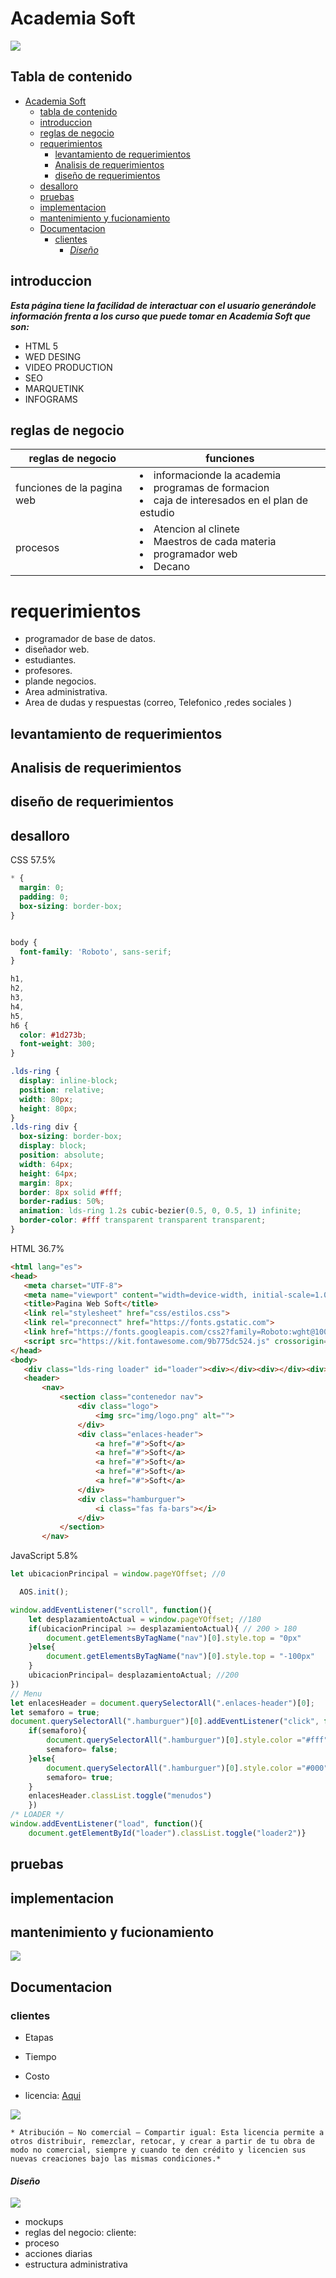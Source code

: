 # Academia Soft   
![](https://raw.githubusercontent.com/AcademiaSoft/Pagina-Soft/master/img/logo.jpg)



## Tabla de contenido
- [Academia Soft](#academia-soft)
  - [tabla de contenido](#tabla-de-contenido)
  - [introduccion](#introduccion)
  - [reglas de negocio](#reglas-de-negocio)
  - [requerimientos](#requerimientos)
    - [levantamiento de requerimientos](#levantamiento-de-requerimientos)
    - [Analisis de requerimientos](#analisis-de-requerimientos)
    - [diseño de requerimientos](#diseño-de-requerimientos)
  - [desalloro](#desalloro)
  - [pruebas](#pruebas)
  - [implementacion](#implementacion)
  - [mantenimiento y fucionamiento](#mantenimiento )
  - [Documentacion](#documentacion)
    - [clientes](#clientes)
      - [*Diseño*](#diseño)

## introduccion 
  
   
   ***Esta página tiene la facilidad de interactuar con el usuario generándole información frenta a los curso que puede tomar en  Academia Soft que son:***

   - HTML 5
   - WED DESING 
   - VIDEO PRODUCTION 
   - SEO 
   - MARQUETINK 
   - INFOGRAMS 
  
## reglas de negocio 
   
  |reglas de negocio         |funciones | 
  |--------------------------|----------|
  | funciones de la pagina web|<lu><li>informacionde la academia</li><li>programas de formacion </li><li>caja de interesados en el plan de estudio</li></ul> 
  |procesos |<lu><li>Atencion al clinete </li><li> Maestros de cada materia</li><li>programador web</li><li>Decano</li></ul> 

 
# requerimientos 

  - programador de base de datos. 
  - diseñador web. 
  - estudiantes. 
  - profesores. 
  - plande negocios. 
  - Area administrativa. 
  - Area de dudas y respuestas (correo, Telefonico ,redes sociales )
  

## levantamiento de requerimientos 


## Analisis de requerimientos 

## diseño de requerimientos 

## desalloro

 CSS 57.5%

  ```CSS 
* {
    margin: 0;
    padding: 0;
    box-sizing: border-box;
}


body {
    font-family: 'Roboto', sans-serif;
}

h1,
h2,
h3,
h4,
h5,
h6 {
    color: #1d273b;
    font-weight: 300;
}

.lds-ring {
    display: inline-block;
    position: relative;
    width: 80px;
    height: 80px;
  }
  .lds-ring div {
    box-sizing: border-box;
    display: block;
    position: absolute;
    width: 64px;
    height: 64px;
    margin: 8px;
    border: 8px solid #fff;
    border-radius: 50%;
    animation: lds-ring 1.2s cubic-bezier(0.5, 0, 0.5, 1) infinite;
    border-color: #fff transparent transparent transparent;
  }
 ```
 HTML 36.7%
 ```HTML 
<html lang="es">
<head>
    <meta charset="UTF-8">
    <meta name="viewport" content="width=device-width, initial-scale=1.0">
    <title>Pagina Web Soft</title>
    <link rel="stylesheet" href="css/estilos.css">
    <link rel="preconnect" href="https://fonts.gstatic.com">
    <link href="https://fonts.googleapis.com/css2?family=Roboto:wght@100;300;400;700&display=swap" rel="stylesheet">
    <script src="https://kit.fontawesome.com/9b775dc524.js" crossorigin="anonymous"></script>
</head>
<body>
    <div class="lds-ring loader" id="loader"><div></div><div></div><div></div><div></div></div>
    <header>
        <nav>
            <section class="contenedor nav">
                <div class="logo">
                    <img src="img/logo.png" alt="">
                </div>
                <div class="enlaces-header">
                    <a href="#">Soft</a>
                    <a href="#">Soft</a>
                    <a href="#">Soft</a>
                    <a href="#">Soft</a>
                    <a href="#">Soft</a>
                </div>
                <div class="hamburguer">
                    <i class="fas fa-bars"></i>
                </div>
            </section>
        </nav>
```
JavaScript 5.8%

```JavaScript 
let ubicacionPrincipal = window.pageYOffset; //0

  AOS.init();

window.addEventListener("scroll", function(){
    let desplazamientoActual = window.pageYOffset; //180
    if(ubicacionPrincipal >= desplazamientoActual){ // 200 > 180
        document.getElementsByTagName("nav")[0].style.top = "0px"
    }else{
        document.getElementsByTagName("nav")[0].style.top = "-100px"
    }
    ubicacionPrincipal= desplazamientoActual; //200
})
// Menu
let enlacesHeader = document.querySelectorAll(".enlaces-header")[0];
let semaforo = true;
document.querySelectorAll(".hamburguer")[0].addEventListener("click", function(){
    if(semaforo){
        document.querySelectorAll(".hamburguer")[0].style.color ="#fff";
        semaforo= false;
    }else{
        document.querySelectorAll(".hamburguer")[0].style.color ="#000";
        semaforo= true;
    }
    enlacesHeader.classList.toggle("menudos")
    })
/* LOADER */
window.addEventListener("load", function(){
    document.getElementById("loader").classList.toggle("loader2")}
```


## pruebas 

## implementacion 

## mantenimiento y fucionamiento
 ![](https://raw.githubusercontent.com/AcademiaSoft/Pagina-Soft/master/img/diagrama_de_flujo_soft.jpg)


## Documentacion 

### clientes 

  - Etapas 

  - Tiempo 

  - Costo 

  - licencia: [Aqui](https://co.creativecommons.net/tipos-de-licencias/) 
  
  ![](https://raw.githubusercontent.com/AcademiaSoft/Pagina-Soft/master/img/licencia..jpeg) 
  
    * Atribución – No comercial – Compartir igual: Esta licencia permite a otros distribuir, remezclar, retocar, y crear a partir de tu obra de modo no comercial, siempre y cuando te den crédito y licencien sus nuevas creaciones bajo las mismas condiciones.*
#### *Diseño*
 ![](https://raw.githubusercontent.com/AcademiaSoft/Pagina-Soft/master/img/20210224_153809.gif)

  - mockups
  - reglas del negocio: cliente:
   - proceso 
   - acciones diarias 
   - estructura administrativa 
   





